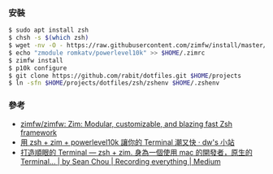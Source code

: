 ### 安裝
```bash
$ sudo apt install zsh
$ chsh -s $(which zsh)
$ wget -nv -O - https://raw.githubusercontent.com/zimfw/install/master/install.zsh | zsh
$ echo "zmodule romkatv/powerlevel10k" >> $HOME/.zimrc
$ zimfw install
$ p10k configure
$ git clone https://github.com/rabit/dotfiles.git $HOME/projects
$ ln -sfn $HOME/projects/dotfiles/zsh/zshenv $HOME/.zshenv
```
### 參考
- [zimfw/zimfw: Zim: Modular, customizable, and blazing fast Zsh framework](https://github.com/zimfw/zimfw#installation)
- [用 zsh + zim + powerlevel10k 讓你的 Terminal 潮又快 · dw's 小站](https://dwye.dev/post/zsh-zim-powerlevel10k/)
- [打造順眼的 Terminal — zsh + zim. 身為一個使用 mac 的開發者，原生的 Terminal… | by Sean Chou | Recording everything | Medium](https://medium.com/%E6%8A%80%E8%A1%93%E7%AD%86%E8%A8%98/%E6%89%93%E9%80%A0%E9%A0%86%E7%9C%BC%E7%9A%84-terminal-zsh-zim-f8a9c504ffd)

